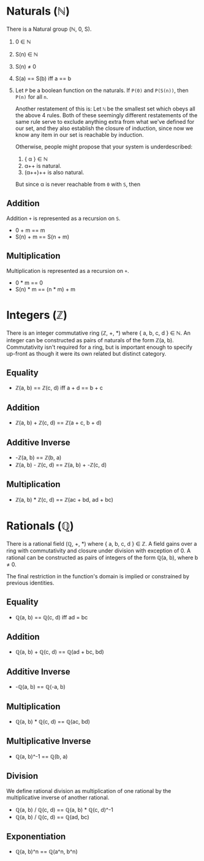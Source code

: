 # Naturals (ℕ)

There is a Natural group (ℕ, 0, S).

1. 0 ∈ ℕ
2. S(n) ∈ ℕ
3. S(n) ≠ 0
4. S(a) == S(b) iff a == b
5. Let `P` be a boolean function on the naturals. If `P(0)` and `P(S(n))`, then
   `P(n)` for all `n`.

   Another restatement of this is: Let `ℕ` be the smallest set which obeys all
   the above 4 rules. Both of these seemingly different restatements of the same
   rule serve to exclude anything extra from what we've defined for our set, and
   they also establish the closure of induction, since now we know any item in
   our set is reachable by induction.

   Otherwise, people might propose that your system is underdescribed:

   1. { α } ∈ ℕ
   2. α++ is natural.
   3. (α++)++ is also natural.

   But since α is never reachable from `0` with `S`, then 

## Addition

Addition `+` is represented as a recursion on `S`.

  * 0 + m == m
  * S(n) + m == S(n + m)

## Multiplication

Multiplication is represented as a recursion on `+`.

  * 0 * m == 0
  * S(n) * m == (n * m) + m

# Integers (ℤ)

There is an integer commutative ring (ℤ, +, *) where { a, b, c, d } ∈ ℕ. An
integer can be constructed as pairs of naturals of the form ℤ(a, b). 
Commutativity isn't required for a ring, but is important enough to specify
up-front as though it were its own related but distinct category.

## Equality

  * ℤ(a, b) == ℤ(c, d) iff a + d == b + c

## Addition

  * ℤ(a, b) + ℤ(c, d) == ℤ(a + c, b + d)

## Additive Inverse

  * -ℤ(a, b) == ℤ(b, a)
  * ℤ(a, b) - ℤ(c, d) == ℤ(a, b) + -ℤ(c, d)

## Multiplication

  * ℤ(a, b) * ℤ(c, d) == ℤ(ac + bd, ad + bc)

# Rationals (ℚ)

There is a rational field (ℚ, +, *) where { a, b, c, d } ∈ ℤ. A field gains
over a ring with commutativity and closure under division with exception of 0. A 
rational can be constructed as pairs of integers of the form ℚ(a, b), where 
b ≠ 0.

The final restriction in the function's domain is implied or constrained by 
previous identities.

## Equality

  * ℚ(a, b) == ℚ(c, d) iff ad = bc

## Addition

  * ℚ(a, b) + ℚ(c, d) == ℚ(ad + bc, bd)

## Additive Inverse

  * -ℚ(a, b) == ℚ(-a, b)

## Multiplication

  * ℚ(a, b) * ℚ(c, d) == ℚ(ac, bd)

## Multiplicative Inverse

  * ℚ(a, b)^-1 == ℚ(b, a)

## Division

We define rational division as multiplication of one rational by the
multiplicative inverse of another rational.

  * ℚ(a, b) / ℚ(c, d) == ℚ(a, b) * ℚ(c, d)^-1
  * ℚ(a, b) / ℚ(c, d) == ℚ(ad, bc)

## Exponentiation

  * ℚ(a, b)^n == ℚ(a^n, b^n)
